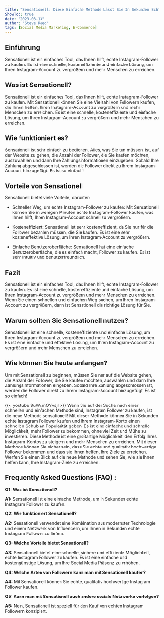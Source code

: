 ```yaml
---
title: "Sensationell: Diese Einfache Methode Lässt Sie In Sekunden Echte Instagram Follower Kaufen!"
ShowToc: true 
date: "2023-03-13"
author: "Steve Reed" 
tags: [Social Media Marketing, E-Commerce]
---
```

## Einführung

Sensationell ist ein einfaches Tool, das Ihnen hilft, echte Instagram-Follower zu kaufen. Es ist eine schnelle, kosteneffiziente und einfache Lösung, um Ihren Instagram-Account zu vergrößern und mehr Menschen zu erreichen.

## Was ist Sensationell?

Sensationell ist ein einfaches Tool, das Ihnen hilft, echte Instagram-Follower zu kaufen. Mit Sensationell können Sie eine Vielzahl von Followern kaufen, die Ihnen helfen, Ihren Instagram-Account zu vergrößern und mehr Menschen zu erreichen. Es ist eine schnelle, kosteneffiziente und einfache Lösung, um Ihren Instagram-Account zu vergrößern und mehr Menschen zu erreichen.

## Wie funktioniert es?

Sensationell ist sehr einfach zu bedienen. Alles, was Sie tun müssen, ist, auf der Website zu gehen, die Anzahl der Follower, die Sie kaufen möchten, auszuwählen und dann Ihre Zahlungsinformationen einzugeben. Sobald Ihre Zahlung abgeschlossen ist, werden die Follower direkt zu Ihrem Instagram-Account hinzugefügt. Es ist so einfach!

## Vorteile von Sensationell

Sensationell bietet viele Vorteile, darunter:

* Schneller Weg, um echte Instagram-Follower zu kaufen: Mit Sensationell können Sie in wenigen Minuten echte Instagram-Follower kaufen, was Ihnen hilft, Ihren Instagram-Account schnell zu vergrößern.

* Kosteneffizient: Sensationell ist sehr kosteneffizient, da Sie nur für die Follower bezahlen müssen, die Sie kaufen. Es ist eine sehr kosteneffektive Lösung, um Ihren Instagram-Account zu vergrößern.

* Einfache Benutzeroberfläche: Sensationell hat eine einfache Benutzeroberfläche, die es einfach macht, Follower zu kaufen. Es ist sehr intuitiv und benutzerfreundlich.

## Fazit

Sensationell ist ein einfaches Tool, das Ihnen hilft, echte Instagram-Follower zu kaufen. Es ist eine schnelle, kosteneffiziente und einfache Lösung, um Ihren Instagram-Account zu vergrößern und mehr Menschen zu erreichen. Wenn Sie einen schnellen und einfachen Weg suchen, um Ihren Instagram-Account zu vergrößern, dann ist Sensationell die richtige Lösung für Sie.

## Warum sollten Sie Sensationell nutzen?

Sensationell ist eine schnelle, kosteneffiziente und einfache Lösung, um Ihren Instagram-Account zu vergrößern und mehr Menschen zu erreichen. Es ist eine einfache und effektive Lösung, um Ihren Instagram-Account zu vergrößern und mehr Menschen zu erreichen.

## Wie können Sie heute anfangen?

Um mit Sensationell zu beginnen, müssen Sie nur auf die Website gehen, die Anzahl der Follower, die Sie kaufen möchten, auswählen und dann Ihre Zahlungsinformationen eingeben. Sobald Ihre Zahlung abgeschlossen ist, werden die Follower direkt zu Ihrem Instagram-Account hinzugefügt. Es ist so einfach!

{{< youtube 9uWcmOYvJjI >}} 
Wenn Sie auf der Suche nach einer schnellen und einfachen Methode sind, Instagram Follower zu kaufen, ist die neue Methode sensationell! Mit dieser Methode können Sie in Sekunden echte Instagram Follower kaufen und Ihrem Instagram-Konto einen schnellen Schub an Popularität geben. Es ist eine einfache und schnelle Möglichkeit, mehr Follower zu bekommen, ohne viel Zeit und Mühe zu investieren. Diese Methode ist eine großartige Möglichkeit, den Erfolg Ihres Instagram-Kontos zu steigern und mehr Menschen zu erreichen. Mit dieser Methode können Sie sicher sein, dass Sie echte und qualitativ hochwertige Follower bekommen und dass sie Ihnen helfen, Ihre Ziele zu erreichen. Werfen Sie einen Blick auf die neue Methode und sehen Sie, wie sie Ihnen helfen kann, Ihre Instagram-Ziele zu erreichen.

## Frequently Asked Questions (FAQ) :
**Q1: Was ist Sensationell?**

**A1:** Sensationell ist eine einfache Methode, um in Sekunden echte Instagram Follower zu kaufen.

**Q2: Wie funktioniert Sensationell?**

**A2:** Sensationell verwendet eine Kombination aus modernster Technologie und einem Netzwerk von Influencern, um Ihnen in Sekunden echte Instagram Follower zu liefern.

**Q3: Welche Vorteile bietet Sensationell?**

**A3:** Sensationell bietet eine schnelle, sichere und effiziente Möglichkeit, echte Instagram Follower zu kaufen. Es ist eine einfache und kostengünstige Lösung, um Ihre Social Media Präsenz zu erhöhen.

**Q4: Welche Arten von Followern kann man mit Sensationell kaufen?**

**A4:** Mit Sensationell können Sie echte, qualitativ hochwertige Instagram Follower kaufen.

**Q5: Kann man mit Sensationell auch andere soziale Netzwerke verfolgen?**

**A5:** Nein, Sensationell ist speziell für den Kauf von echten Instagram Followern konzipiert.


